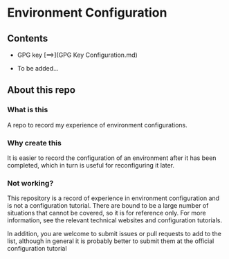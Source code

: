# Environment Configuration

## Contents

* GPG key [==>](GPG Key Configuration.md)

* To be added...

## About this repo

### What is this

A repo to record my experience of environment configurations.

### Why create this

It is easier to record the configuration of an environment after it has been completed, which in turn is useful for reconfiguring it later.

### Not working?

This repository is a record of experience in environment configuration and is not a configuration tutorial. There are bound to be a large number of situations that cannot be covered, so it is for reference only. For more information, see the relevant technical websites and configuration tutorials.

In addition, you are welcome to submit issues or pull requests to add to the list, although in general it is probably better to submit them at the official configuration tutorial